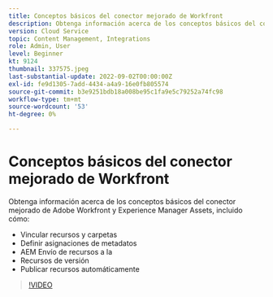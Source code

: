 ```yaml
---
title: Conceptos básicos del conector mejorado de Workfront
description: Obtenga información acerca de los conceptos básicos del conector mejorado de Adobe Workfront y Experience Manager Assets.
version: Cloud Service
topic: Content Management, Integrations
role: Admin, User
level: Beginner
kt: 9124
thumbnail: 337575.jpeg
last-substantial-update: 2022-09-02T00:00:00Z
exl-id: fe9d1305-7add-4434-a4a9-16e0fb805574
source-git-commit: b3e9251bdb18a008be95c1fa9e5c79252a74fc98
workflow-type: tm+mt
source-wordcount: '53'
ht-degree: 0%

---
```


# Conceptos básicos del conector mejorado de Workfront

Obtenga información acerca de los conceptos básicos del conector mejorado de Adobe Workfront y Experience Manager Assets, incluido cómo:

+ Vincular recursos y carpetas
+ Definir asignaciones de metadatos
+ AEM Envío de recursos a la
+ Recursos de versión
+ Publicar recursos automáticamente

>[!VIDEO](https://video.tv.adobe.com/v/337575?quality=12&learn=on)
